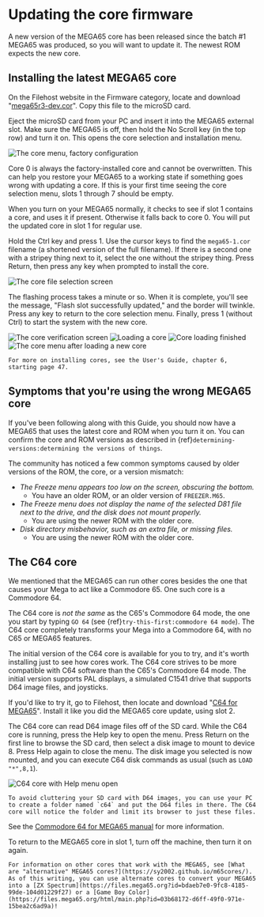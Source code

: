 # Updating the core firmware

A new version of the MEGA65 core has been released since the batch #1 MEGA65 was produced, so you will want to update it. The newest ROM expects the new core.

## Installing the latest MEGA65 core

On the Filehost website in the Firmware category, locate and download "[mega65r3-dev.cor](https://files.mega65.org?id=13e1ce8a-ed5b-4046-aea6-491323697ead)". Copy this file to the microSD card.

Eject the microSD card from your PC and insert it into the MEGA65 external slot. Make sure the MEGA65 is off, then hold the No Scroll key (in the top row) and turn it on. This opens the core selection and installation menu.

![The core menu, factory configuration](screenshots/cor_menu_empty.jpg)

Core 0 is always the factory-installed core and cannot be overwritten. This can help you restore your MEGA65 to a working state if something goes wrong with updating a core. If this is your first time seeing the core selection menu, slots 1 through 7 should be empty.

When you turn on your MEGA65 normally, it checks to see if slot 1 contains a core, and uses it if present. Otherwise it falls back to core 0. You will put the updated core in slot 1 for regular use.

Hold the Ctrl key and press 1. Use the cursor keys to find the `mega65-1.cor` filename (a shortened version of the full filename). If there is a second one with a stripey thing next to it, select the one without the stripey thing. Press Return, then press any key when prompted to install the core.

![The core file selection screen](screenshots/cor_selection.jpg)

The flashing process takes a minute or so. When it is complete, you'll see the message, "Flash slot successfully updated," and the border will twinkle. Press any key to return to the core selection menu. Finally, press 1 (without Ctrl) to start the system with the new core.

![The core verification screen](screenshots/cor_verified.jpg)
![Loading a core](screenshots/cor_loading.jpg)
![Core loading finished](screenshots/cor_finished.jpg)
![The core menu after loading a new core](screenshots/cor_menu_onecore.jpg)

```{tip}
For more on installing cores, see the User's Guide, chapter 6, starting page 47.
```

## Symptoms that you're using the wrong MEGA65 core

If you've been following along with this Guide, you should now have a MEGA65 that uses the latest core and ROM when you turn it on. You can confirm the core and ROM versions as described in {ref}`determining-versions:determining the versions of things`.

The community has noticed a few common symptoms caused by older versions of the ROM, the core, or a version mismatch:

- _The Freeze menu appears too low on the screen, obscuring the bottom._
  - You have an older ROM, or an older version of `FREEZER.M65`.
- _The Freeze menu does not display the name of the selected D81 file next to the drive, and the disk does not mount properly._
  - You are using the newer ROM with the older core.
- _Disk directory misbehavior, such as an extra file, or missing files._
  - You are using the newer ROM with the older core.

## The C64 core

We mentioned that the MEGA65 can run other cores besides the one that causes your Mega to act like a Commodore 65. One such core is a Commodore 64.

The C64 core is _not the same_ as the C65's Commodore 64 mode, the one you start by typing `GO 64` (see {ref}`try-this-first:commodore 64 mode`). The C64 core completely transforms your Mega into a Commodore 64, with no C65 or MEGA65 features.

The initial version of the C64 core is available for you to try, and it's worth installing just to see how cores work. The C64 core strives to be more compatible with C64 software than the C65's Commodore 64 mode. The initial version supports PAL displays, a simulated C1541 drive that supports D64 image files, and joysticks.

If you'd like to try it, go to Filehost, then locate and download "[C64 for MEGA65](https://files.mega65.org?id=896a012f-59e4-456c-b91f-7e989b958241)". Install it like you did the MEGA65 core update, using slot 2.

The C64 core can read D64 image files off of the SD card. While the C64 core is running, press the Help key to open the menu. Press Return on the first line to browse the SD card, then select a disk image to mount to device 8. Press Help again to close the menu. The disk image you selected is now mounted, and you can execute C64 disk commands as usual (such as `LOAD "*",8,1`).

![C64 core with Help menu open](screenshots/c64core_menu.jpeg)

```{tip}
To avoid cluttering your SD card with D64 images, you can use your PC to create a folder named `c64` and put the D64 files in there. The C64 core will notice the folder and limit its browser to just these files.
```

See the [Commodore 64 for MEGA65 manual](https://github.com/MJoergen/C64MEGA65/blob/V1/README.md) for more information.

To return to the MEGA65 core in slot 1, turn off the machine, then turn it on again.

```{tip}
For information on other cores that work with the MEGA65, see [What are "alternative" MEGA65 cores?](https://sy2002.github.io/m65cores/). As of this writing, you can use alternate cores to convert your MEGA65 into a [ZX Spectrum](https://files.mega65.org?id=bdaeb7e0-9fc8-4185-99de-104d01229f27) or a [Game Boy Color](https://files.mega65.org/html/main.php?id=03b68172-d6ff-49f0-971e-15bea2c6ad9a)!
```
